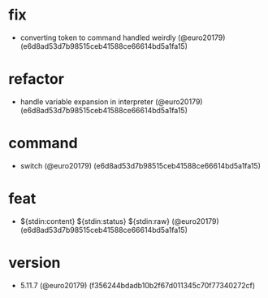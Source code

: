 # fix

* converting token to command handled weirdly (@euro20179) (e6d8ad53d7b98515ceb41588ce66614bd5a1fa15)


# refactor

* handle variable expansion in interpreter (@euro20179) (e6d8ad53d7b98515ceb41588ce66614bd5a1fa15)


# command

* switch (@euro20179) (e6d8ad53d7b98515ceb41588ce66614bd5a1fa15)


# feat

* ${stdin:content} ${stdin:status} ${stdin:raw} (@euro20179) (e6d8ad53d7b98515ceb41588ce66614bd5a1fa15)


# version

* 5.11.7 (@euro20179) (f356244bdadb10b2f67d011345c70f77340272cf)


